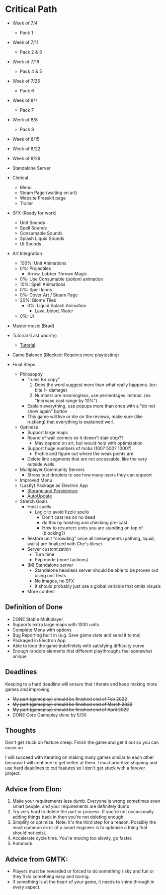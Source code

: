 # Critical Path
- Week of 7/4
    - Pack 1
- Week of 7/11
    - Pack 2 & 3
- Week of 7/18
    - Pack 4 & 5
- Week of 7/25
    - Pack 6
- Week of 8/1
    - Pack 7
- Week of 8/8
    - Pack 8
- Week of 8/15
- Week of 8/22
- Week of 8/29


- Standalone Server
- Clerical
    - Menu
    - Steam Page (waiting on art)
    - Website Presskit page
    - Trailer
- SFX (Ready for work)
    - Unit Sounds
    - Spell Sounds
    - Consumable Sounds
    - Splash Liquid Sounds
    - UI Sounds
- Art Integration
    - 100%: Unit Animations
    - 0%: Projectiles
        - Arrow, Lobber Thrown Magic
    - 0%: Use Consumable (potion) animation
    - 10%: Spell Animations
    - 0%: Spell Icons
    - 0%: Cover Art / Steam Page
    - 20%: Biome Tiles
        - 0%: Liquid Splash Animation
            - Lava, blood, Water
    - 0%: UI
- Master music (Brad)
- Tutorial (Last priority)
    - [Tutorial](https://www.youtube.com/watch?v=-GV814cWiAw)
- Game Balance (Blocked: Requires more playtesting)
- Final Steps
    - Philosophy
        - "rules for copy"
            1. Does the word suggest more than what really happens. (ex: bite != damage)
            2. Numbers are meaningless, use percentages instead. (ex: "Increase cast range by 10%")
        - Explain everything, use popups more than once with a "do not show again" button
        - This game will live or die on the reviews, make sure (like rustlang) that everything is explained well.
    - Optimize
        - Support large maps
        - Round of wall corners so it doesn't stair step??
            - May depend on art, but would help with optimization
        - Support huge numbers of mobs (100? 500? 1000?)
            - Profile and figure out where the weak points are
        - Delete line segments that are not accessable, like the very outside walls
    - Multiplayer Community Servers
        - Stress test droplets to see how many users they can support
    - Improved Menu
    - (Lastly) Package as Electron App
        - [Storage and Persistence](https://cameronnokes.com/blog/how-to-store-user-data-in-electron/)
        - [AutoUpdate](https://github.com/vercel/hazel)
    - Stretch Goals
        - Hoist spells
            - Logic to avoid fizzle spells
                - Don't cast res on no dead
                - do this by hoisting and checking pre-cast
                - How to resurrect units you are standing on top of (blocking?)
        - Restore unit "crowding" once all linesegments (pathing, liquid, walls) are finalized with Che's tileset
        - Server customization
            - Turn time
            - Pvp mode (more factions)
        - (M) Standalone server
            - Standalone headless server should be able to be proven out using unit tests
            - No Images, no SFX
            - It should probably just use a global variable that omits visuals
        - More content

## Definition of Done
- DONE Stable Multiplayer
- Supports extra large maps with 1000 units
- Complete Menu with options
- Bug Reporting built in (e.g. Save game state and send it to me)
- Packaged in Electron App
- Able to loop the game indefinitely with satisfying difficulty curve
- Enough random elements that different playthroughs feel somewhat unique

## Deadlines
Keeping to a hard deadline will ensure that I iterate and keep making more games and improving

- ~~My part (gameplay) should be finished end of Feb 2022~~
- ~~My part (gameplay) should be finished end of March 2022~~
- ~~My part (gameplay) should be finished end of April 2022~~
- DONE Core Gameplay done by 5/30
## Thoughts
Don't get stuck on feature creep.  Finish the game and get it out so you can move on

I will succeed with iterating on making many games similar to each other because I will continue to get better at them.  I must prioritize shipping and use hard deadlines to cut features so I don't get stuck with a forever project.

## Advice from Elon:
1. Make your requirements less dumb.  Everyone is wrong sometimes even smart people, and your requirements are definitely dumb
2. Try very hard to delete the part or process.  If you're not occasionally adding things back in then you're not deleting enough.
3. Simplify or optimize.  Note: It's the third step for a reason. Possibly the most common error of a smart engineer is to optimize a thing that should not exist.
4. Accelerate cycle time.  You're moving too slowly, go faster.
5. Automate

## Advice from GMTK:
- Players must be rewarded or forced to do something risky and fun or they'll do something easy and boring.
- If something is at the heart of your game, it needs to shine through in every aspect.